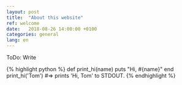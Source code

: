 ```yaml
---
layout: post
title:  "About this website"
ref: welcome
date:   2018-08-26 14:00:00 +0100
categories: general
lang: en
---
```

ToDo: Write

{% highlight python %}
def print_hi(name)
  puts "Hi, #{name}"
end
print_hi('Tom')
#=> prints 'Hi, Tom' to STDOUT.
{% endhighlight %}

